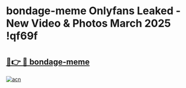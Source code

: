 # bondage-meme Onlyfans Leaked - New Video & Photos March 2025 !qf69f

# <h2><a href="https://5uypq8.iuczelnia.edu.pl?title=bondage-meme&ref=qf69f">🔗👉 🔴 bondage-meme</a></h2>

[![acn](https://github.com/user-attachments/assets/0f9c940e-d8b0-45ae-aac7-cd30a18b3e1c)](https://5uypq8.iuczelnia.edu.pl?title=bondage-meme&ref=qf69f)


